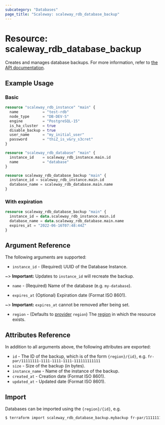 ```yaml
---
subcategory: "Databases"
page_title: "Scaleway: scaleway_rdb_database_backup"
---
```


# Resource: scaleway_rdb_database_backup

Creates and manages database backups.
For more information, refer to [the API documentation](https://www.scaleway.com/en/developers/api/managed-database-postgre-mysql/).

## Example Usage

### Basic

```terraform
resource "scaleway_rdb_instance" "main" {
  name           = "test-rdb"
  node_type      = "DB-DEV-S"
  engine         = "PostgreSQL-15"
  is_ha_cluster  = true
  disable_backup = true
  user_name      = "my_initial_user"
  password       = "thiZ_is_v&ry_s3cret"
}

resource "scaleway_rdb_database" "main" {
  instance_id    = scaleway_rdb_instance.main.id
  name           = "database"
}

resource scaleway_rdb_database_backup "main" {
  instance_id = scaleway_rdb_instance.main.id
  database_name = scaleway_rdb_database.main.name
}
```

### With expiration

```terraform
resource scaleway_rdb_database_backup "main" {
  instance_id = data.scaleway_rdb_instance.main.id
  database_name = data.scaleway_rdb_database.main.name
  expires_at = "2022-06-16T07:48:44Z"
}
```

## Argument Reference

The following arguments are supported:

- `instance_id` - (Required) UUID of the Database Instance.

~> **Important:** Updates to `instance_id` will recreate the backup.

- `name` - (Required) Name of the database (e.g. `my-database`).

- `expires_at` (Optional) Expiration date (Format ISO 8601).

~> **Important:** `expires_at` cannot be removed after being set.

- `region` - (Defaults to [provider](../index.md#region) `region`) The [region](../guides/regions_and_zones.md#regions) in which the resource exists.

## Attributes Reference

In addition to all arguments above, the following attributes are exported:

- `id` - The ID of the backup, which is of the form `{region}/{id}`, e.g. `fr-par/11111111-1111-1111-1111-111111111111`
- `size` - Size of the backup (in bytes).
- `instance_name` - Name of the instance of the backup.
- `created_at` - Creation date (Format ISO 8601).
- `updated_at` - Updated date (Format ISO 8601).

## Import

Databases can be imported using the `{region}/{id}`, e.g.

```bash
$ terraform import scaleway_rdb_database_backup.mybackup fr-par/11111111-1111-1111-1111-111111111111
```
